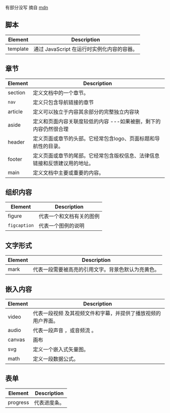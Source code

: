 有部分没写
摘自 [mdn](https://developer.mozilla.org/zh-CN/docs/Web/Guide/HTML/HTML5/HTML5_element_list)

## 脚本
| Element | Description |
| -------- | ------------------------------------------ |
| template| 通过 JavaScript 在运行时实例化内容的容器。 |

## 章节
| Element | Description |
| -------- | ------------------------------------------ |
| section  | 定义文档中的一个章节。                     |
| `nav` | 定义只包含导航链接的章节 |
| article | 定义可以独立于内容其余部分的完整独立内容块|
| aside | 定义和页面内容关联度较低的内容 ---如果被删，剩下的内容仍然很合理 |
| header | 定义页面或章节的头部。它经常包含logo、页面标题和导航性的目录。 |
| footer | 定义页面或章节的尾部。它经常包含版权信息、法律信息链接和反馈建议用的地址。|
| main | 定义文档中主要或重要的内容。 |

## 组织内容
| Element | Description |
| -------- | ------------------------------------------ |
| figure | 代表一个和文档有关的图例 |
| `figcaption` | 代表一个图例的说明 |

## 文字形式
| Element | Description |
| -------- | ------------------------------------------ |
| mark | 代表一段需要被高亮的引用文字。背景色默认为亮黄色。|

## 嵌入内容
| Element | Description |
| -------- | ------------------------------------------ |
| video |代表一段视频 及其视频文件和字幕，并提供了播放视频的用户界面。|
| audio | 代表一段声音 ，或音频流 。|
| canvas | 画布 |
| svg | 定义一个嵌入式矢量图。 |
| math | 定义一段数据公式。|

## 表单
| Element | Description |
| -------- | ------------------------------------------ |
| progress | 代表进度条。 |